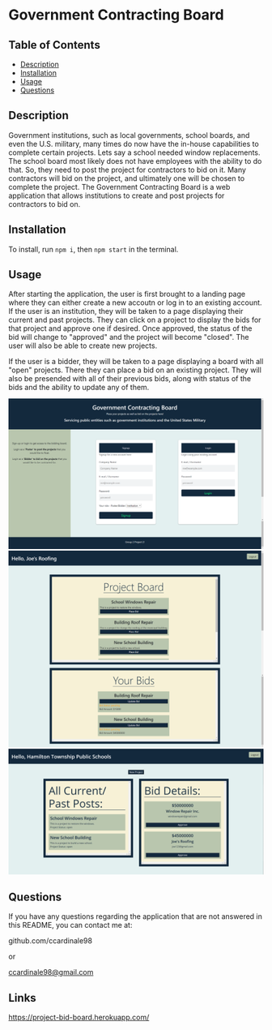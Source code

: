 # Government Contracting Board

## Table of Contents

- [Description](#description)
- [Installation](#installation)
- [Usage](#usage)
- [Questions](#questions)

## Description

Government institutions, such as local governments, school boards, and even the U.S. military, many times do now have the in-house capabilities to complete certain projects. Lets say a school needed window replacements. The school board most likely does not have employees with the ability to do that. So, they need to post the project for contractors to bid on it. Many contractors will bid on the project, and ultimately one will be chosen to complete the project. The Government Contracting Board is a web application that allows institutions to create and post projects for contractors to bid on.

## Installation

To install, run ```npm i```, then ```npm start``` in the terminal.

## Usage

After starting the application, the user is first brought to a landing page where they can either create a new accoutn or log in to an existing account. If the user is an institution, they will be taken to a page displaying their current and past projects. They can click on a project to display the bids for that project and approve one if desired. Once approved, the status of the bid will change to "approved" and the project will become "closed". The user will also be able to create new projects.

If the user is a bidder, they will be taken to a page displaying a board with all "open" projects. There they can place a bid on an existing project. They will also be presended with all of their previous bids, along with status of the bids and the ability to update any of them.

![screenshot of application](public/images/o5KeCyFZ1c.png)
![screenshot of application](public/images/MTGaqoqU5j.png)
![screenshot of application](public/images/qGtIQ5XtFn.png)

## Questions

If you have any questions regarding the application that are not answered in this README, you can contact me at: 

github.com/ccardinale98

or

ccardinale98@gmail.com

## Links

https://project-bid-board.herokuapp.com/